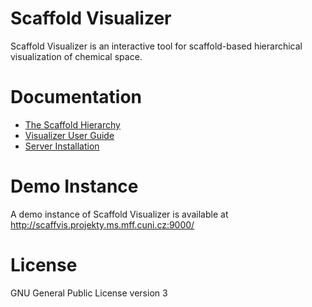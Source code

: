 # Scaffold Visualizer

Scaffold Visualizer is an interactive tool for scaffold-based hierarchical visualization of chemical space.

# Documentation

- [The Scaffold Hierarchy](./doc/the-scaffold-hierarchy.md)
- [Visualizer User Guide](./doc/visualizer-user-guide.md)
- [Server Installation](./doc/server-installation.md)

# Demo Instance

A demo instance of Scaffold Visualizer is available at http://scaffvis.projekty.ms.mff.cuni.cz:9000/

# License

GNU General Public License version 3